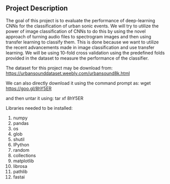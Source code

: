 ## Project Description

The goal of this project is to evaluate the performance of deep-learning CNNs for the classification of urban sonic events. We will try to utilize the power of image classification of CNNs to do this by using the novel approach of turning audio files to spectrogram images and then using transfer learning to classify them. This is done because we want to utilize the recent advancements made in image classification and use transfer learning. We will be using 10-fold cross validation using the predefined folds provided in the dataset to measure the performance of the classifier.


The dataset for this project may be download from: https://urbansounddataset.weebly.com/urbansound8k.html

We can also directly download it using the command prompt as:
wget https://goo.gl/8hY5ER

and then untar it using:
tar xf 8hY5ER

Libraries needed to be installed:
1. numpy
2. pandas
3. os
4. glob
5. shutil
6. IPython
7. random
8. collections
9. matplotlib
10. librosa
11. pathlib
12. fastai 
